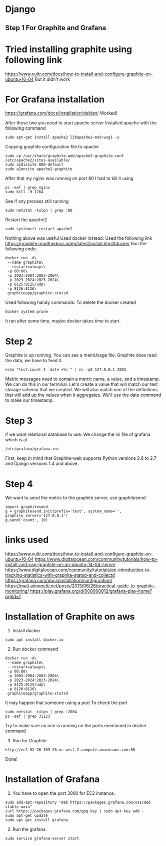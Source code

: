 # Django
## Step 1 For Graphite and Grafana
# Tried installing graphite using following link 
https://www.vultr.com/docs/how-to-install-and-configure-graphite-on-ubuntu-16-04
But it didn't work

# For Grafana installation
https://grafana.com/docs/installation/debian/
Worked!

After these two you need to start apache server
Installed apache with the following command
```
sudo apt-get install apache2 libapache2-mod-wsgi -y
```
Copying graphite configuration file to apache
```
sudo cp /usr/share/graphite-web/apache2-graphite.conf /etc/apache2/sites-available/
sudo a2dissite 000-default
sudo a2ensite apache2-graphite
```
After that my nginx was running on port 80 I had to kill it using
```
ps -eaf | grep nginx
sudo kill -9 1764
```
See if any process still running
```
sudo netstat -tulpn | grep :80
```
Restart the apache2 
```
sudo systemctl restart apache2
```
Nothing above was useful
Used docker instead:
Used the following link
https://graphite.readthedocs.io/en/latest/install.html#docker
Ran the following code:
```
docker run -d\
 --name graphite\
 --restart=always\
 -p 80:80\
 -p 2003-2004:2003-2004\
 -p 2023-2024:2023-2024\
 -p 8125:8125/udp\
 -p 8126:8126\
 graphiteapp/graphite-statsd
 ```
 Used following handy commands:
 To delete the docker created
 ```
 docker system prune
 ```
 It ran after some time, maybe docker takes time to start.
 
 # Step 2
 Graphite is up running.
 You can see a memUsage file.
 Graphite does read the data, we have to feed it.
 ```
 echo "test.count 4 `date +%s`" | nc -q0 127.0.0.1 2003
 ```
Metric messages need to contain a metric name, a value, and a timestamp. We can do this in our terminal. Let's create a value that will match our test storage schema that we created. We will also match one of the definitions that will add up the values when it aggregates. We'll use the date command to make our timestamp.

# Step 3
if we want relational database to use.
We change the ini file of grafana
which is at
```
/etc/grafana/grafana.ini
```
First, keep in mind that Graphite-web supports Python versions 2.6 to 2.7 and Django versions 1.4 and above.

# Step 4
We want to send the metric to the graphite server, use graphitesend
```
import graphitesend
g = graphitesend.init(prefix='test', system_name='', graphite_server='127.0.0.1')
g.send('count', 10)
```

# links used
https://www.vultr.com/docs/how-to-install-and-configure-graphite-on-ubuntu-16-04
https://www.digitalocean.com/community/tutorials/how-to-install-and-use-graphite-on-an-ubuntu-14-04-server
https://www.digitalocean.com/community/tutorials/an-introduction-to-tracking-statistics-with-graphite-statsd-and-collectd
https://grafana.com/docs/installation/configuration/
https://matt.aimonetti.net/posts/2013/06/26/practical-guide-to-graphite-monitoring/
https://play.grafana.org/d/000000012/grafana-play-home?orgId=1

# Installation of Graphite on aws
1. Install docker
```
sudo apt install docker.io
```
2. Run docker command
```
docker run -d\
 --name graphite\
 --restart=always\
 -p 80:80\
 -p 2003-2004:2003-2004\
 -p 2023-2024:2023-2024\
 -p 8125:8125/udp\
 -p 8126:8126\
 graphiteapp/graphite-statsd
 ```
 It may happen that someone using a port
 To check the port
 ```
 sudo netstat -tulpn | grep :2004
 ps -eaf | grep 31123
 ```
 Try to make sure no one is running on the ports mentioned in docker command
 
3. Run for Graphite
```
http://ec2-52-26-169-20.us-west-2.compute.amazonaws.com:80
```
Done!

# Installation of Grafana
1. You have to open the port 3000 for EC2 instance.
```
sudo add-apt-repository "deb https://packages.grafana.com/oss/deb stable main"
curl https://packages.grafana.com/gpg.key | sudo apt-key add -
sudo apt-get update
sudo apt-get install grafana
```

2. Run the grafana
```
sudo service grafana-server start
```
